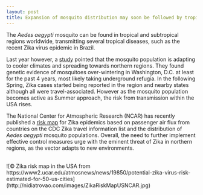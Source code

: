 ```yaml
---
layout: post
title: Expansion of mosquito distribution may soon be followed by tropical disease
---
```


The <i>Aedes aegypti</i> mosquito can be found in tropical and subtropical regions worldwide, transmitting several tropical diseases, such as the recent Zika virus epidemic in Brazil.

Last year however, a [study](http://www.ajtmh.org/content/94/1/231) pointed that the mosquito population is adapting to cooler climates and spreading towards northern regions. They found genetic evidence of mosquitoes over-wintering in Washington, D.C. at least for the past 4 years, most likely taking underground refugia.
In the following Spring, Zika cases started being reported in the region and nearby states although all were travel-associated. However as the mosquito population becomes active as Summer approach, the risk from transmission within the USA rises.

The National Center for Atmospheric Research (NCAR) has recently published a [risk map](https://www2.ucar.edu/atmosnews/news/19850/potential-zika-virus-risk-estimated-for-50-us-cities) for Zika epidemics based on passenger air flux from countries on the CDC Zika travel information list and the distribution of <i>Aedes aegypti</i> mosquito populations.
Overall, the need to further implement effective control measures urge with the eminent threat of Zika in northern regions, as the vector adapts to new environments.

<br>
![&copy; Zika risk map in the USA from https://www2.ucar.edu/atmosnews/news/19850/potential-zika-virus-risk-estimated-for-50-us-cities](http://nidiatrovao.com/images/ZikaRiskMapUSNCAR.jpg)